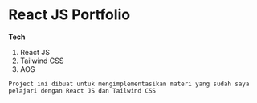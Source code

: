 # React JS Portfolio

**Tech**
1. React JS
2. Tailwind CSS
3. AOS

```
Project ini dibuat untuk mengimplementasikan materi yang sudah saya pelajari dengan React JS dan Tailwind CSS
```

